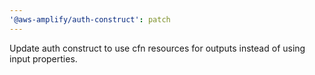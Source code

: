 ```yaml
---
'@aws-amplify/auth-construct': patch
---
```


Update auth construct to use cfn resources for outputs instead of using input properties.
